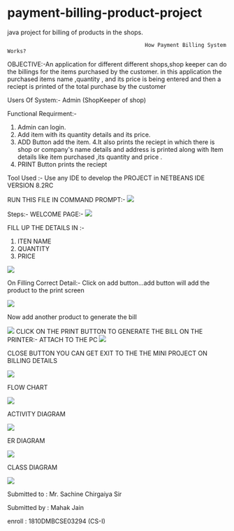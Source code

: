 # payment-billing-product-project
java project for billing of products in the shops.


                                                How Payment Billing System Works?	


				  
OBJECTIVE:-An application for different different shops,shop keeper can do the billings for the items purchased by the customer.
in this application the purchased items name ,quantity , and its price is being entered and then a reciept is printed of the total purchase by the customer


Users Of System:- 
Admin (ShopKeeper of shop)


Functional Requirment:-
1. Admin can login.
2. Add item with its quantity details and its price. 
3. ADD Button add the item.
4.It also prints the reciept in which there is shop or company's name details and address is printed along with Item details like item purchased ,its quantity and price .
5. PRINT Button prints the reciept


Tool Used :-
Use any IDE to develop the PROJECT in NETBEANS IDE VERSION 8.2RC


RUN THIS FILE IN COMMAND PROMPT:-
![](https://github.com/Mahakj31/payment-billing-product-project/blob/master/img1.png)
 
Steps:-
WELCOME PAGE:-
![](https://github.com/Mahakj31/payment-billing-product-project/blob/master/img2.png)

FILL UP THE DETAILS IN :-
1.	ITEN NAME
2.	QUANTITY
3.	PRICE
 
![](https://github.com/Mahakj31/payment-billing-product-project/blob/master/img7.png)

On Filling Correct Detail:- Click on add button…add button will add the product to the print screen
 
   ![](https://github.com/Mahakj31/payment-billing-product-project/blob/master/img3.png)

Now add another product to generate the bill
 
![](https://github.com/Mahakj31/payment-billing-product-project/blob/master/img4.png)
CLICK ON THE PRINT BUTTON TO GENERATE THE BILL ON THE PRINTER:-
ATTACH TO THE PC
 ![](https://github.com/Mahakj31/payment-billing-product-project/blob/master/img5.png)

 CLOSE BUTTON YOU CAN GET EXIT TO THE THE MINI PROJECT        ON BILLING  DETAILS
 
 ![](https://github.com/Mahakj31/payment-billing-product-project/blob/master/img6.png)
 
 FLOW CHART
 
 ![](https://github.com/Mahakj31/payment-billing-product-project/blob/master/i1.png)
 
 ACTIVITY DIAGRAM
 
 ![](https://github.com/Mahakj31/payment-billing-product-project/blob/master/i2.png)
 
ER DIAGRAM

![](https://github.com/Mahakj31/payment-billing-product-project/blob/master/i3.png)
 
CLASS DIAGRAM

![](https://github.com/Mahakj31/payment-billing-product-project/blob/master/i4.png)
 
Submitted to : Mr. Sachine Chirgaiya Sir


Submitted by : Mahak Jain 


enroll : 1810DMBCSE03294 (CS-I)
 

